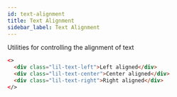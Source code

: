 ```yaml
---
id: text-alignment
title: Text Alignment
sidebar_label: Text Alignment
---
```


Utilities for controlling the alignment of text

```html live
<>
  <div class="lil-text-left">Left aligned</div>
  <div class="lil-text-center">Center aligned</div>
  <div class="lil-text-right">Right aligned</div>
</>
```
